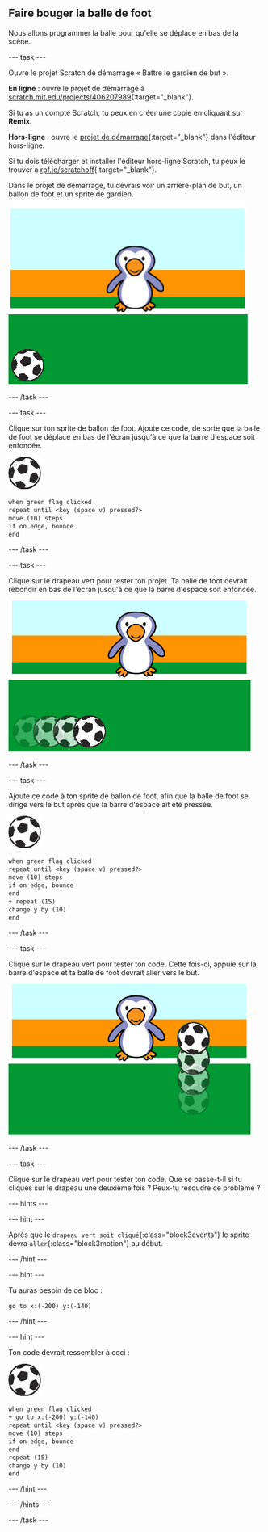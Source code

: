 ## Faire bouger la balle de foot

Nous allons programmer la balle pour qu'elle se déplace en bas de la scène.

--- task ---

Ouvre le projet Scratch de démarrage « Battre le gardien de but ».

**En ligne** : ouvre le projet de démarrage à [scratch.mit.edu/projects/406207989](https://scratch.mit.edu/projects/406207989){:target="_blank"}.

Si tu as un compte Scratch, tu peux en créer une copie en cliquant sur **Remix**.

**Hors-ligne** : ouvre le [projet de démarrage](https://rpf.io/p/fr-FR/beat-the-goalie-go){:target="_blank"} dans l'éditeur hors-ligne.

Si tu dois télécharger et installer l'éditeur hors-ligne Scratch, tu peux le trouver à [rpf.io/scratchoff](https://rpf.io/scratchoff){:target="_blank"}.

Dans le projet de démarrage, tu devrais voir un arrière-plan de but, un ballon de foot et un sprite de gardien.

![projets de démarrage](images/goalie-starter.png)

--- /task ---

--- task ---

Clique sur ton sprite de ballon de foot. Ajoute ce code, de sorte que la balle de foot se déplace en bas de l'écran jusqu'à ce que la barre d'espace soit enfoncée.

![sprite de ballon de foot](images/football-sprite.png)

```blocks3
when green flag clicked
repeat until <key (space v) pressed?>
move (10) steps
if on edge, bounce
end
```

--- /task ---

--- task ---

Clique sur le drapeau vert pour tester ton projet. Ta balle de foot devrait rebondir en bas de l'écran jusqu'à ce que la barre d'espace soit enfoncée.

![capture d'écran](images/goalie-football-move-test.png)

--- /task ---

--- task ---

Ajoute ce code à ton sprite de ballon de foot, afin que la balle de foot se dirige vers le but après que la barre d'espace ait été pressée.

![sprite de ballon de foot](images/football-sprite.png)

```blocks3
when green flag clicked
repeat until <key (space v) pressed?>
move (10) steps
if on edge, bounce
end
+ repeat (15)
change y by (10)
end
```

--- /task ---

--- task ---

Clique sur le drapeau vert pour tester ton code. Cette fois-ci, appuie sur la barre d'espace et ta balle de foot devrait aller vers le but.

![capture d'écran](images/goalie-football-ypos-test.png)

--- /task ---

--- task ---

Clique sur le drapeau vert pour tester ton code. Que se passe-t-il si tu cliques sur le drapeau une deuxième fois ? Peux-tu résoudre ce problème ?

--- hints ---


--- hint ---

Après que le `drapeau vert soit cliqué`{:class="block3events"} le sprite devra `aller`{:class="block3motion"} au début.

--- /hint ---

--- hint ---

Tu auras besoin de ce bloc :

```blocks3
go to x:(-200) y:(-140)
```

--- /hint ---

--- hint ---

Ton code devrait ressembler à ceci :

![sprite de ballon de foot](images/football-sprite.png)

```blocks3
when green flag clicked
+ go to x:(-200) y:(-140)
repeat until <key (space v) pressed?>
move (10) steps
if on edge, bounce
end
repeat (15)
change y by (10)
end
```

--- /hint ---

--- /hints ---

--- /task ---

